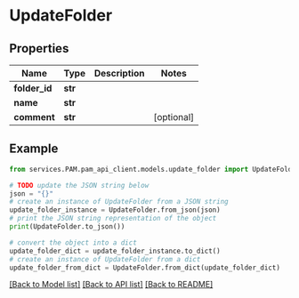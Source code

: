 # UpdateFolder


## Properties

Name | Type | Description | Notes
------------ | ------------- | ------------- | -------------
**folder_id** | **str** |  | 
**name** | **str** |  | 
**comment** | **str** |  | [optional] 

## Example

```python
from services.PAM.pam_api_client.models.update_folder import UpdateFolder

# TODO update the JSON string below
json = "{}"
# create an instance of UpdateFolder from a JSON string
update_folder_instance = UpdateFolder.from_json(json)
# print the JSON string representation of the object
print(UpdateFolder.to_json())

# convert the object into a dict
update_folder_dict = update_folder_instance.to_dict()
# create an instance of UpdateFolder from a dict
update_folder_from_dict = UpdateFolder.from_dict(update_folder_dict)
```
[[Back to Model list]](../README.md#documentation-for-models) [[Back to API list]](../README.md#documentation-for-api-endpoints) [[Back to README]](../README.md)


